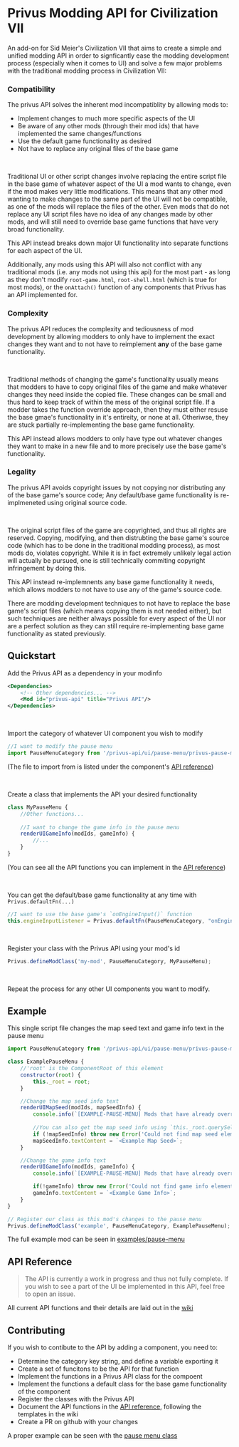 # Privus Modding API for Civilization VII
An add-on for Sid Meier's Civilization VII that aims to create a simple and unified modding API in order to signficantly ease the modding development process (especially when it comes to UI) and solve a few major problems with the traditional modding process in Civilization VII:

### Compatibility 
The privus API solves the inherent mod incompatiblity by allowing mods to:
- Implement changes to much more specific aspects of the UI
- Be aware of any other mods (through their mod ids) that have implemented the same changes/functions
- Use the default game functionality as desired
- Not have to replace any original files of the base game

<br>

Traditional UI or other script changes involve replacing the entire script file in the base game of whatever aspect of the UI a mod wants to change, even if the mod makes very little modifications. This means that any other mod wanting to make changes to the same part of the UI will not be compatible, as one of the mods will replace the files of the other. Even mods that do not replace any UI script files have no idea of any changes made by other mods, and will still need to override base game functions that have very broad functionality. 

This API instead breaks down major UI functionality into separate functions for each aspect of the UI.

Additionally, any mods using this API will also not conflict with any traditional mods (i.e. any mods not using this api) for the most part - as long as they don't modify `root-game.html`, `root-shell.html` (which is true for most mods), or the `onAttach()` function of any components that Privus has an API implemented for.


### Complexity
The privus API reduces the complexity and tediousness of mod development by allowing modders to only have to implement the exact changes they want and to not have to reimplement **any** of the base game functionality.

<br>

Traditional methods of changing the game's functionality usually means that modders to have to copy original files of the game and make whatever changes they need inside the copied file. These changes can be small and thus hard to keep track of within the mess of the original script file. If a modder takes the function override approach, then they must either resuse the base gmae's functionality in it's entireity, or none at all. Otheriwse, they are stuck partially re-implementing the base game functionality. 

This API instead allows modders to only have type out whatever changes they want to make in a new file and to more precisely use the base game's functionality.

### Legality
The privus API avoids copyright issues by not copying nor distributing any of the base game's source code; Any default/base game functionality is re-implmeneted using original source code.

<br>

The original script files of the game are copyrighted, and thus all rights are reserved. Copying, modifying, and then distrubting the base game's source code (which has to be done in the traditional modding process), as most mods do, violates copyright. While it is in fact extremely unlikely legal action will actually be pursued, one is still technically commiting copyright infringement by doing this. 

This API instead re-implemnents any base game functionality it needs, which allows modders to not have to use any of the game's source code.

There are modding development techniques to not have to replace the base game's script files (which means copying them is not needed either), but such techniques are neither always possible for every aspect of the UI nor are a perfect solution as they can still require re-implementing base game functionality as stated previously. 


## Quickstart

Add the Privus API as a dependency in your modinfo
```xml
<Dependencies>
    <!-- Other dependencies... -->
	<Mod id="privus-api" title="Privus API"/>
</Dependencies>
```
<br>

Import the category of whatever UI component you wish to modify
```js
//I want to modify the pause menu
import PauseMenuCategory from '/privus-api/ui/pause-menu/privus-pause-menu.js';
```
(The file to import from is listed under the component's [API reference](#api-reference))

<br>

Create a class that implements the API your desired functionality
```js
class MyPauseMenu {
    //Other functions...
    
    //I want to change the game info in the pause menu
    renderUIGameInfo(modIds, gameInfo) {
        //...
    }
}
```
(You can see all the API functions you can implement in the [API reference](#api-reference))

<br>

You can get the default/base game functionality at any time with `Privus.defaultFn(...)`
```js
//I want to use the base game's `onEngineInput()` function
this.engineInputListener = Privus.defaultFn(PauseMenuCategory, "onEngineInput").bind(this);
```

<br>

Register your class with the Privus API using your mod's id
```js
Privus.defineModClass('my-mod', PauseMenuCategory, MyPauseMenu);
```


<br>

Repeat the process for any other UI components you want to modify.


## Example

This single script file changes the map seed text and game info text in the pause menu
```js
import PauseMenuCategory from '/privus-api/ui/pause-menu/privus-pause-menu.js';

class ExamplePauseMenu {
    //'root' is the ComponentRoot of this element
    constructor(root) {
        this._root = root;
    }

    //Change the map seed info text
    renderUIMapSeed(modIds, mapSeedInfo) {
        console.info(`[EXAMPLE-PAUSE-MENU] Mods that have already overriden the map seed ui: ${modIds}`);
        
        //You can also get the map seed info using `this._root.querySelector(...)`
        if (!mapSeedInfo) throw new Error('Could not find map seed element!');
        mapSeedInfo.textContent = `<Example Map Seed>`;
    }

    //Change the game info text
    renderUIGameInfo(modIds, gameInfo) {
        console.info(`[EXAMPLE-PAUSE-MENU] Mods that have already overriden the build info ui: ${modIds}`);

        if(!gameInfo) throw new Error('Could not find game info element!');
        gameInfo.textContent = `<Example Game Info>`;
    }
}

// Register our class as this mod's changes to the pause menu
Privus.defineModClass('example', PauseMenuCategory, ExamplePauseMenu);
```

The full example mod can be seen in [examples/pause-menu](examples/pause-menu/)

## API Reference

> The API is currently a work in progress and thus not fully complete. If you wish to see a part of the UI be implemented in this API, feel free to open an issue.

All current API functions and their details are laid out in the [wiki](https://github.com/Arastais/privus-api/wiki)

## Contributing

If you wish to contibute to the API by adding a component, you need to:
- Determine the category key string, and define a variable exporting it
- Create a set of funcitons to be the API for that function
- Implement the functions in a Privus API class for the compoent
- Implement the functions a default class for the base game functionality of the component
- Register the classes with the Privus API
- Document the API functions in the [API reference](#api-reference), following the templates in the wiki
- Create a PR on github with your changes

A proper example can be seen with the [pause menu class](ui/pause-menu/privus-pause-menu.js)